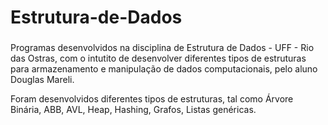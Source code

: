 # Estrutura-de-Dados

###

Programas desenvolvidos na disciplina de Estrutura de Dados - UFF - Rio das Ostras, com o intutito de desenvolver diferentes tipos de estruturas para armazenamento e manipulação de dados computacionais, pelo aluno Douglas Mareli.

Foram desenvolvidos diferentes tipos de estruturas, tal como Árvore Binária, ABB, AVL, Heap, Hashing, Grafos, Listas genéricas. 
